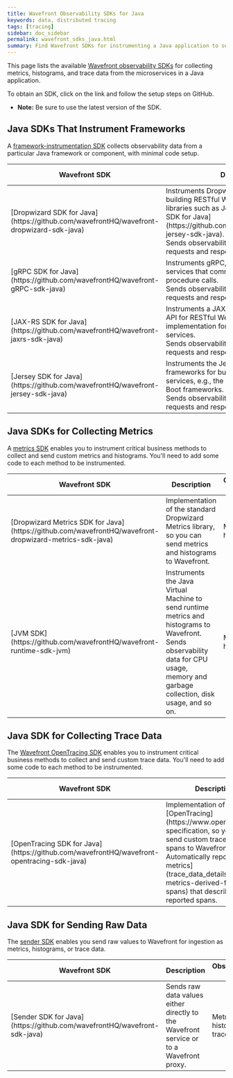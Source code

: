 ```yaml
---
title: Wavefront Observability SDKs for Java
keywords: data, distributed tracing
tags: [tracing]
sidebar: doc_sidebar
permalink: wavefront_sdks_java.html
summary: Find Wavefront SDKs for instrumenting a Java application to send observability data to Wavefront.
---
```



This page lists the available [Wavefront observability SDKs](wavefront_sdks.html) for collecting metrics, histograms, and trace data from the microservices in a Java application. 

To obtain an SDK, click on the link and follow the setup steps on GitHub. 

* **Note:** Be sure to use the latest version of the SDK.

## Java SDKs That Instrument Frameworks

A [framework-instrumentation SDK](wavefront_sdks.html#sdks-that-instrument-frameworks) collects observability data from a particular Java framework or component, with minimal code setup.

<table id = "framework-java" width="100%">
<colgroup>
<col width="30%" />
<col width="50%" />
<col width="20%" />
</colgroup>
<tbody>
<thead>
<tr><th>Wavefront SDK</th><th>Description</th><th>Observability Data</th></tr>
</thead>

<tr>
<td markdown="span">[Dropwizard SDK for Java](https://github.com/wavefrontHQ/wavefront-dropwizard-sdk-java)</td>
<td markdown="span">Instruments Dropwizard, a framework for building RESTful Web services. Instruments libraries such as Jetty. Use with the [Jersey SDK for Java](https://github.com/wavefrontHQ/wavefront-jersey-sdk-java). <br> Sends observability data from HTTP requests and responses. </td>
<td markdown="span">Metrics</td>
</tr>

<tr>
<td markdown="span">[gRPC SDK for Java](https://github.com/wavefrontHQ/wavefront-gRPC-sdk-java)</td>
<td>Instruments gRPC, a framework for building services that communicate through remote procedure calls. <br> Sends observability data from gRPC requests and responses.</td>
<td markdown="span">Metrics, histograms, trace data</td>
</tr>

<tr>
<td markdown="span">[JAX-RS SDK for Java](https://github.com/wavefrontHQ/wavefront-jaxrs-sdk-java)</td>
<td>Instruments a JAX-RS (JSR 311: The Java API for RESTful Web Services) implementation for building RESTful Web services. <br> Sends observability data from HTTP requests and responses.</td>
<td markdown="span">Metrics, histograms, trace data</td>
</tr>

<tr>
<td markdown="span">[Jersey SDK for Java](https://github.com/wavefrontHQ/wavefront-jersey-sdk-java)</td>
<td>Instruments the Jersey-compliant libraries of frameworks for building RESTful Web services, e.g., the Dropwizard and Spring Boot frameworks. <br> Sends observability data from HTTP requests and responses.</td>
<td markdown="span">Metrics, histograms, trace data</td>
</tr>

</tbody>
</table>

## Java SDKs for Collecting Metrics

A [metrics SDK](wavefront_sdks.html#sdks-for-collecting-metrics-and-histograms) enables you to instrument critical business methods to collect and send custom metrics and histograms. You'll need to add some code to each method to be instrumented.

<table id = "metrics-java" width="100%">
<colgroup>
<col width="30%" />
<col width="50%" />
<col width="20%" />
</colgroup>
<tbody>
<thead>
<tr><th>Wavefront SDK</th><th>Description</th><th>Observability Data</th></tr>
</thead>
<tr>
<td markdown="span">[Dropwizard Metrics SDK for Java](https://github.com/wavefrontHQ/wavefront-dropwizard-metrics-sdk-java)</td>
<td>Implementation of the standard Dropwizard Metrics library, so you can send metrics and histograms to Wavefront. </td>
<td markdown="span">Metrics, histograms</td>
</tr>
<tr>
<td markdown="span">[JVM SDK](https://github.com/wavefrontHQ/wavefront-runtime-sdk-jvm)</td>
<td>Instruments the Java Virtual Machine to send runtime metrics and histograms to Wavefront. <br> Sends observability data for CPU usage, memory and garbage collection, disk usage, and so on.</td>
<td markdown="span">Metrics, histograms</td>
</tr>
</tbody>
</table>


## Java SDK for Collecting Trace Data

The [Wavefront OpenTracing SDK](wavefront_sdks.html#sdks-for-collecting-trace-data) enables you to instrument critical business methods to collect and send custom trace data. You'll need to add some code to each method to be instrumented.

<table id = "opentracing-java" width="100%">
<colgroup>
<col width="30%" />
<col width="50%" />
<col width="20%" />
</colgroup>
<tbody>
<thead>
<tr><th>Wavefront SDK</th><th>Description</th><th>Observability Data</th></tr>
</thead>
<tr>
<td markdown="span">[OpenTracing SDK for Java](https://github.com/wavefrontHQ/wavefront-opentracing-sdk-java)</td>
<td markdown="span">Implementation of the [OpenTracing](https://www.opentracing.io) specification, so you can send custom traces and spans to Wavefront. 
<br>Automatically reports [RED metrics](trace_data_details.html#red-metrics-derived-from-spans) that describe the reported spans.</td>
<td markdown="span">Trace data and derived RED metrics</td>
</tr>
</tbody>
</table>


## Java SDK for Sending Raw Data

The [sender SDK](wavefront_sdks.html#sdks-for-sending-raw-data-to-wavefront) enables you send raw values to Wavefront for ingestion as metrics, histograms, or trace data. 

<table id = "raw-java" width="100%">
<colgroup>
<col width="30%" />
<col width="50%" />
<col width="20%" />
</colgroup>
<tbody>
<thead>
<tr><th>Wavefront SDK</th><th>Description</th><th>Observability Data</th></tr>
</thead>
<tr>
<td markdown="span">[Sender SDK for Java](https://github.com/wavefrontHQ/wavefront-sdk-java)</td>
<td>Sends raw data values either directly to the Wavefront service or to a Wavefront proxy. </td>
<td markdown="span">Metrics, histograms, trace data</td>
</tr>

</tbody>
</table>

